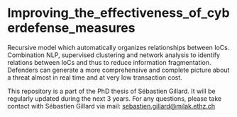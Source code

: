 # Improving_the_effectiveness_of_cyberdefense_measures
Recursive model which automatically organizes relationships between IoCs.
Combination NLP, supervised clustering and network analysis to identify relations between IoCs and thus to reduce information fragmentation.
Defenders can generate a more comprehensive and complete picture about a threat almost in real time and at very low transaction cost.

This repository is a part of the PhD thesis of Sébastien Gillard. It will be regularly updated during the next 3 years. For any questions, please take contact with Sébastien Gillard via mail: sebastien.gillard@milak.ethz.ch
